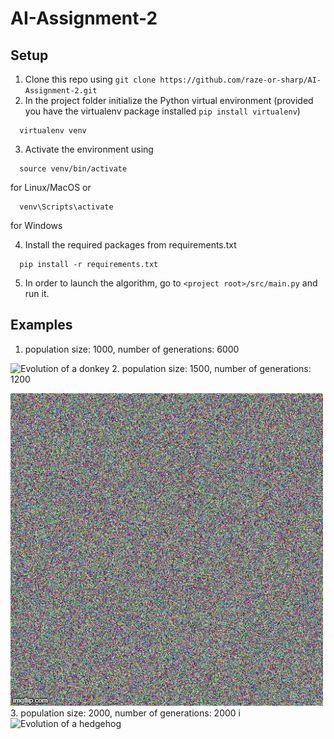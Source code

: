 # AI-Assignment-2

## Setup
1. Clone this repo using `git clone https://github.com/raze-or-sharp/AI-Assignment-2.git`
2. In the project folder initialize the Python virtual environment (provided you have the virtualenv package installed `pip install virtualenv`)
```
  virtualenv venv
```

3. Activate the environment using
```
  source venv/bin/activate
```
for Linux/MacOS
or
```
  venv\Scripts\activate
```
for Windows

4. Install the required packages from requirements.txt
```
  pip install -r requirements.txt
```

5. In order to launch the algorithm, go to `<project root>/src/main.py` and run it.
  
## Examples
1. population size: 1000, number of generations: 6000

![Evolution of a donkey](examples/donkey.gif)
2. population size: 1500, number of generations: 1200

![Evolution of a hare](examples/hare.gif)
3. population size: 2000, number of generations: 2000
i
![Evolution of a hedgehog](examples/hedgehog_in_the_fog.gif)

